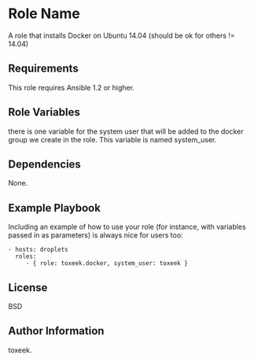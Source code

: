 Role Name
=========

A role that installs Docker on Ubuntu 14.04 (should be ok for others != 14.04)

Requirements
------------

This role requires Ansible 1.2 or higher.

Role Variables
--------------

there is one variable for the system user that will be added to the docker group we create in the role. This variable is named system_user. 

Dependencies
------------

None.

Example Playbook
----------------

Including an example of how to use your role (for instance, with variables passed in as parameters) is always nice for users too:

    - hosts: droplets
      roles:
         - { role: toxeek.docker, system_user: toxeek }

License
-------

BSD

Author Information
------------------

toxeek.
